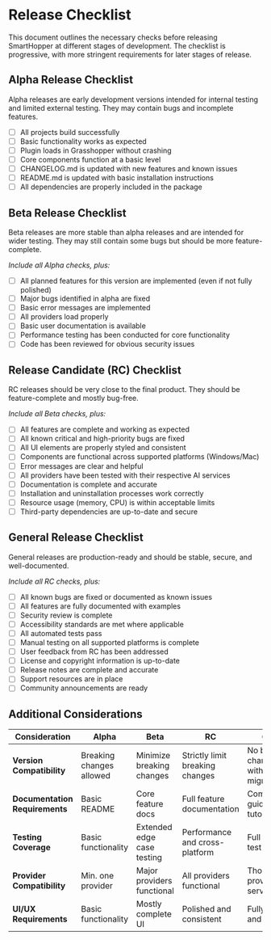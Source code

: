 # Release Checklist

This document outlines the necessary checks before releasing SmartHopper at different stages of development. The checklist is progressive, with more stringent requirements for later stages of release.

## Alpha Release Checklist

Alpha releases are early development versions intended for internal testing and limited external testing. They may contain bugs and incomplete features.

- [ ] All projects build successfully
- [ ] Basic functionality works as expected
- [ ] Plugin loads in Grasshopper without crashing
- [ ] Core components function at a basic level
- [ ] CHANGELOG.md is updated with new features and known issues
- [ ] README.md is updated with basic installation instructions
- [ ] All dependencies are properly included in the package

## Beta Release Checklist

Beta releases are more stable than alpha releases and are intended for wider testing. They may still contain some bugs but should be more feature-complete.

*Include all Alpha checks, plus:*

- [ ] All planned features for this version are implemented (even if not fully polished)
- [ ] Major bugs identified in alpha are fixed
- [ ] Basic error messages are implemented
- [ ] All providers load properly
- [ ] Basic user documentation is available
- [ ] Performance testing has been conducted for core functionality
- [ ] Code has been reviewed for obvious security issues

## Release Candidate (RC) Checklist

RC releases should be very close to the final product. They should be feature-complete and mostly bug-free.

*Include all Beta checks, plus:*

- [ ] All features are complete and working as expected
- [ ] All known critical and high-priority bugs are fixed
- [ ] All UI elements are properly styled and consistent
- [ ] Components are functional across supported platforms (Windows/Mac)
- [ ] Error messages are clear and helpful
- [ ] All providers have been tested with their respective AI services
- [ ] Documentation is complete and accurate
- [ ] Installation and uninstallation processes work correctly
- [ ] Resource usage (memory, CPU) is within acceptable limits
- [ ] Third-party dependencies are up-to-date and secure

## General Release Checklist

General releases are production-ready and should be stable, secure, and well-documented.

*Include all RC checks, plus:*

- [ ] All known bugs are fixed or documented as known issues
- [ ] All features are fully documented with examples
- [ ] Security review is complete
- [ ] Accessibility standards are met where applicable
- [ ] All automated tests pass
- [ ] Manual testing on all supported platforms is complete
- [ ] User feedback from RC has been addressed
- [ ] License and copyright information is up-to-date
- [ ] Release notes are complete and accurate
- [ ] Support resources are in place
- [ ] Community announcements are ready

## Additional Considerations

| **Consideration** | **Alpha** | **Beta** | **RC** | **General** |
|--------------|-------|------|----|---------| 
| **Version Compatibility** | Breaking changes allowed | Minimize breaking changes | Strictly limit breaking changes | No breaking changes without migration guide |
| **Documentation Requirements** | Basic README | Core feature docs | Full feature documentation | Comprehensive guides and tutorials |
| **Testing Coverage** | Basic functionality | Extended edge case testing | Performance and cross-platform | Full regression test suite |
| **Provider Compatibility** | Min. one provider | Major providers functional | All providers functional | Thorough provider service testing |
| **UI/UX Requirements** | Basic functionality | Mostly complete UI | Polished and consistent | Fully intuitive and refined UI |
